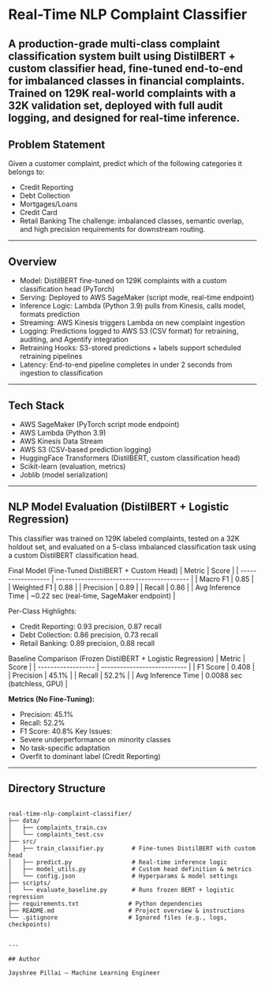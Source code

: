 # Real-Time NLP Complaint Classifier

A production-grade multi-class complaint classification system built using DistilBERT + custom classifier head, fine-tuned end-to-end for imbalanced classes in financial complaints.
Trained on 129K real-world complaints with a 32K validation set, deployed with full audit logging, and designed for real-time inference.
---

## Problem Statement 

Given a customer complaint, predict which of the following categories it belongs to:
- Credit Reporting
- Debt Collection
- Mortgages/Loans
- Credit Card
- Retail Banking
The challenge: imbalanced classes, semantic overlap, and high precision requirements for downstream routing.

---

## Overview

- Model: DistilBERT fine-tuned on 129K complaints with a custom classification head (PyTorch)
- Serving: Deployed to AWS SageMaker (script mode, real-time endpoint)
- Inference Logic: Lambda (Python 3.9) pulls from Kinesis, calls model, formats prediction
- Streaming: AWS Kinesis triggers Lambda on new complaint ingestion
- Logging: Predictions logged to AWS S3 (CSV format) for retraining, auditing, and Agentify integration
- Retraining Hooks: S3-stored predictions + labels support scheduled retraining pipelines
- Latency: End-to-end pipeline completes in under 2 seconds from ingestion to classification

---

## Tech Stack

- AWS SageMaker (PyTorch script mode endpoint)
- AWS Lambda (Python 3.9)
- AWS Kinesis Data Stream
- AWS S3 (CSV-based prediction logging)
- HuggingFace Transformers (DistilBERT, custom classification head)
- Scikit-learn (evaluation, metrics)
- Joblib (model serialization)

---

## NLP Model Evaluation (DistilBERT + Logistic Regression)

This classifier was trained on 129K labeled complaints, tested on a 32K holdout set, and evaluated on a 5-class imbalanced classification task using a custom DistilBERT classification head.

Final Model (Fine-Tuned DistilBERT + Custom Head)
| Metric             | Score                                      |
| ------------------ | ------------------------------------------ |
| Macro F1           | 0.85                                       |
| Weighted F1        | 0.88                                       |
| Precision          | 0.89                                       |
| Recall             | 0.86                                       |
| Avg Inference Time | \~0.22 sec (real-time, SageMaker endpoint) |

Per-Class Highlights:
- Credit Reporting: 0.93 precision, 0.87 recall
- Debt Collection: 0.86 precision, 0.73 recall
- Retail Banking: 0.89 precision, 0.88 recall

Baseline Comparison (Frozen DistilBERT + Logistic Regression)
| Metric             | Score                       |
| ------------------ | --------------------------- |
| F1 Score           | 0.408                       |
| Precision          | 45.1%                       |
| Recall             | 52.2%                       |
| Avg Inference Time | 0.0088 sec (batchless, GPU) |

**Metrics (No Fine-Tuning):**
- Precision: 45.1%
- Recall: 52.2%
- F1 Score: 40.8%
Key Issues:
- Severe underperformance on minority classes
- No task-specific adaptation
- Overfit to dominant label (Credit Reporting)

---

## Directory Structure

```

real-time-nlp-complaint-classifier/
├── data/
│   ├── complaints_train.csv
│   └── complaints_test.csv
├── src/
│   ├── train_classifier.py        # Fine-tunes DistilBERT with custom head
│   ├── predict.py                 # Real-time inference logic
│   ├── model_utils.py             # Custom head definition & metrics
│   └── config.json                # Hyperparams & model settings
├── scripts/
│   └── evaluate_baseline.py       # Runs frozen BERT + logistic regression
├── requirements.txt              # Python dependencies
├── README.md                     # Project overview & instructions
└── .gitignore                    # Ignored files (e.g., logs, checkpoints)


---

## Author

Jayshree Pillai – Machine Learning Engineer  
